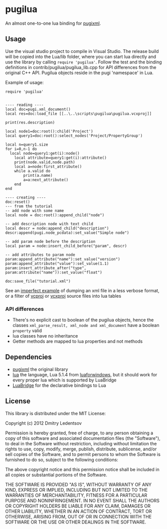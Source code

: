 pugilua
=======

An almost one-to-one lua binding for [pugixml](http://pugixml.org/).

Usage
-----

Use the visual studio project to compile in Visual Studio. The release build will be copied into the Lua/lib folder, where you can start
lua directly and use the library by calling `require 'pugilua'`. Follow the test and the binding definitions in contrib/pugilua/pugilua_lib.cpp for API differences from the original C++ API. Pugilua objects reside in the
pugi 'namespace' in Lua.

Example of usage:
````
require 'pugilua'


---- reading ----
local doc=pugi.xml_document()
local res=doc:load_file [[..\..\scripts\pugilua\pugilua.vcxproj]]

print(res.description)

local node1=doc:root():child('Project')
local query1=doc:root():select_nodes('Project/PropertyGroup')

local n=query1.size
for i=0,n-1 do
  local node=query1:get(i):node()
	local attribute=query1:get(i):attribute()
	print(node.valid,node.path)
	local a=node:first_attribute()
	while a.valid do
		print(a.name)
		a=a:next_attribute()
	end
end

---- creating ----
doc:reset()
--- from the tutorial
-- add node with some name
local node = doc:root():append_child("node")

-- add description node with text child
local descr = node:append_child("description")
descr:append(pugi.node_pcdata):set_value("Simple node")

-- add param node before the description
local param = node:insert_child_before("param", descr)

-- add attributes to param node
param:append_attribute("name"):set_value("version")
param:append_attribute("value"):set_value(1.1)
param:insert_attribute_after("type", param:attribute("name")):set_value("float")

doc:save_file("tutorial.xml")
````

See an [imperfect example](https://gist.github.com/3832071) of dumping an xml file in a less verbose format,
or a filter of [vcproj](https://gist.github.com/3832285) or [vcxproj](https://gist.github.com/3832290) source files into lua tables

### API differences

 * There's no explicit cast to boolean of the pugilua objects, hence the classes `xml_parse_result, xml_node and xml_document` have a boolean `property` valid
 * lua classes have no inheritance
 * Getter methods are mapped to lua properties and not methods

Dependencies
------------

 * [pugixml](https://github.com/zeux/pugixml) the original library
 * [lua](http://www.lua.org/) the language, Lua 5.1.4 from [luaforwindows](http://code.google.com/p/luaforwindows/), but it should work for every proper lua which is supported by LuaBridge
 * [LuaBridge](https://github.com/vinniefalco/LuaBridge) for the declarative bindings to Lua

License
-------

This library is distributed under the MIT License:

Copyright (c) 2012 Dmitry Ledentsov

Permission is hereby granted, free of charge, to any person
obtaining a copy of this software and associated documentation
files (the "Software"), to deal in the Software without
restriction, including without limitation the rights to use,
copy, modify, merge, publish, distribute, sublicense, and/or sell
copies of the Software, and to permit persons to whom the
Software is furnished to do so, subject to the following
conditions:

The above copyright notice and this permission notice shall be
included in all copies or substantial portions of the Software.

THE SOFTWARE IS PROVIDED "AS IS", WITHOUT WARRANTY OF ANY KIND,
EXPRESS OR IMPLIED, INCLUDING BUT NOT LIMITED TO THE WARRANTIES
OF MERCHANTABILITY, FITNESS FOR A PARTICULAR PURPOSE AND
NONINFRINGEMENT. IN NO EVENT SHALL THE AUTHORS OR COPYRIGHT
HOLDERS BE LIABLE FOR ANY CLAIM, DAMAGES OR OTHER LIABILITY,
WHETHER IN AN ACTION OF CONTRACT, TORT OR OTHERWISE, ARISING
FROM, OUT OF OR IN CONNECTION WITH THE SOFTWARE OR THE USE OR
OTHER DEALINGS IN THE SOFTWARE.
